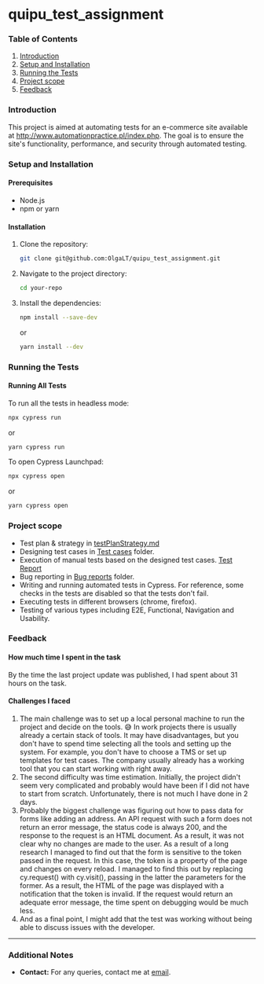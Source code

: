 # quipu_test_assignment

### Table of Contents
1. [Introduction](#introduction)
2. [Setup and Installation](#setup-and-installation)
3. [Running the Tests](#running-the-tests)
4. [Project scope](#project-scope)
5. [Feedback](#feedback)


### Introduction
This project is aimed at automating tests for an e-commerce site available at http://www.automationpractice.pl/index.php. The goal is to ensure the site's functionality, performance, and security through automated testing.

### Setup and Installation

#### Prerequisites
- Node.js
- npm or yarn

#### Installation
1. Clone the repository:
    ```sh
    git clone git@github.com:OlgaLT/quipu_test_assignment.git
    ```
2. Navigate to the project directory:
    ```sh
    cd your-repo
    ```
3. Install the dependencies:
    ```sh
    npm install --save-dev
    ```
   or
    ```sh
    yarn install --dev
    ```

### Running the Tests

#### Running All Tests
To run all the tests in headless mode:
```sh
npx cypress run 
```
or
```sh
yarn cypress run
```

To open Cypress Launchpad:
```sh
npx cypress open 
```
or
```sh
yarn cypress open
```

### Project scope
- Test plan & strategy in [testPlanStrategy.md](https://github.com/OlgaLT/quipu_test_assignment/blob/15745cef91fc29cf9ad658752262d0cad3ada9d9/Test%20cases/testPlanStrategy.md)
- Designing test cases in [Test cases](https://github.com/OlgaLT/quipu_test_assignment/blob/4e4fdec00ac368b1ca64a1514840943bca018c26/Test%20cases) folder.
- Execution of manual tests based on the designed test cases. [Test Report](https://github.com/OlgaLT/quipu_test_assignment/blob/4e4fdec00ac368b1ca64a1514840943bca018c26/Test%20cases/testReport.md)
- Bug reporting in [Bug reports](https://github.com/OlgaLT/quipu_test_assignment/blob/4e4fdec00ac368b1ca64a1514840943bca018c26/Bug%20reports) folder.
- Writing and running automated tests in Cypress. For reference, some checks in the tests are disabled so that the tests don't fail.
- Executing tests in different browsers (chrome, firefox).
- Testing of various types including E2E, Functional, Navigation and Usability.

### Feedback

#### How much time I spent in the task
By the time the last project update was published, I had spent about 31 hours on the task.

#### Challenges I faced
1. The main challenge was to set up a local personal machine to run the project and decide on the tools. 😅 In work projects there is usually already a certain stack of tools. It may have disadvantages, but you don't have to spend time selecting all the tools and setting up the system.  For example, you don't have to choose a TMS or set up templates for test cases. The company usually already has a working tool that you can start working with right away.
2. The second difficulty was time estimation. Initially, the project didn't seem very complicated and probably would have been if I did not have to start from scratch. Unfortunately, there is not much I have done in 2 days.
3. Probably the biggest challenge was figuring out how to pass data for forms like adding an address. An API request with such a form does not return an error message, the status code is always 200, and the response to the request is an HTML document. As a result, it was not clear why no changes are made to the user. As a result of a long research I managed to find out that the form is sensitive to the token passed in the request. In this case, the token is a property of the page and changes on every reload. I managed to find this out by replacing cy.request() with cy.visit(), passing in the latter the parameters for the former. As a result, the HTML of the page was displayed with a notification that the token is invalid. If the request would return an adequate error message, the time spent on debugging would be much less.
4. And as a final point, I might add that the test was working without being able to discuss issues with the developer.


---

### Additional Notes
- **Contact:** For any queries, contact me at [email](buolabuis@gmail.com).
